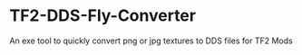 # TF2-DDS-Fly-Converter
An exe tool to quickly convert png or jpg textures to DDS files for TF2 Mods
